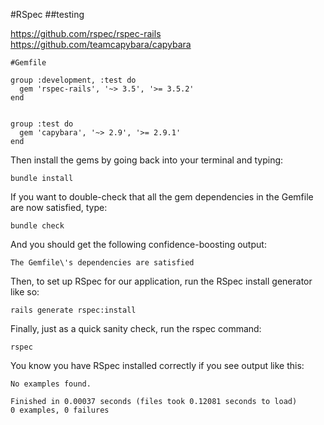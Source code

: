 #RSpec
##testing

https://github.com/rspec/rspec-rails
https://github.com/teamcapybara/capybara
```
#Gemfile

group :development, :test do
  gem 'rspec-rails', '~> 3.5', '>= 3.5.2'
end


group :test do
  gem 'capybara', '~> 2.9', '>= 2.9.1'
end

```

Then install the gems by going back into your terminal and typing:

```
bundle install
```

If you want to double-check that all the gem dependencies in the Gemfile are now satisfied, type:

```
bundle check
```
And you should get the following confidence-boosting output:

```
The Gemfile\'s dependencies are satisfied
```
Then, to set up RSpec for our application, run the RSpec install generator like so:

```
rails generate rspec:install
```

Finally, just as a quick sanity check, run the rspec command:

```
rspec
```
You know you have RSpec installed correctly if you see output like this:

```
No examples found.

Finished in 0.00037 seconds (files took 0.12081 seconds to load)
0 examples, 0 failures
```
